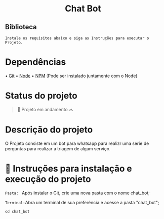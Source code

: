 <h1 align = "center" > Chat Bot </h1>

## Biblioteca ##
`
Instale os requisitos abaixo e siga as Instruções para executar o Projeto.
`

# Dependências 
• <a href=https://git-scm.com/download> Git</a>
• <a href=https://nodejs.org/dist/v20.11.1/node-v20.11.1-x64.msi> Node</a>
• <a href=https://www.npmjs.com/package/npm/v/10.2.4> NPM</a> (Pode ser instalado juntamente com o Node)

# Status do projeto 
> 🚧 Projeto em andamento :soon:


# Descrição do projeto 

O Projeto consiste em um bot para whatsapp para realizr uma serie de perguntas para realizar a triagem de algum serviço.


# :hammer: Instruções para instalação e execução do projeto

`Pasta: ` Após instalar o Git, crie uma nova pasta com o nome chat_bot;

`Terminal:`Abra um terminal de sua preferência e acesse a pasta "chat_bot";

```
cd chat_bot
```
